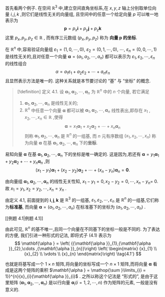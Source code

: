 首先看两个例子. 在空间 ${\mathbb{R}}^{3}$ 中,建立空间直角坐标系,在 $x, y, z$ 轴上分别取单位向量 $i, j, k$ ,则它们是线性无关的向量组, 且空间中的任意一个给定向量 $p$ 可以唯一地表示为
$$
\mathbf{p} = {p}_{x}\mathbf{i} + {p}_{y}\mathbf{j} + {p}_{z}\mathbf{k}
$$
这里 ${p}_{x},{p}_{y},{p}_{z} \in \mathbb{R}$ , 而有序三元数组 $\left( {{p}_{x},{p}_{y},{p}_{z}}\right)$ 称为 **向量 $\mathbf{p}$ 的坐标**.

在 ${\mathbb{R}}^{n}$ 中,容易验证向量组 ${\varepsilon }_{1} = \left( {1,0,\cdots ,0}\right)$, ${\varepsilon }_{2} = \left( {0,1,\cdots ,0}\right)$, $\cdots$, ${\varepsilon }_{n} = \left( {0,0,\cdots ,1}\right)$ 是线性无关的,且对任意一个向量 $\mathbf{\alpha } = \left( {{a}_{1},{a}_{2},\cdots ,{a}_{n}}\right)$ 都可以表示为 ${\varepsilon }_{1},{\varepsilon }_{2},\cdots ,{\varepsilon }_{n}$ 的线性组合
$$
\alpha = {a}_{1}{\varepsilon }_{1} + {a}_{2}{\varepsilon }_{2} + \cdots + {a}_{n}{\varepsilon }_{n}
$$
且显然表示方法是唯一的. 
这种关系就是本节要讨论的 “基” 与 “坐标” 的概念.

> [!definition] 定义 4.1. 
> 设 ${\mathbf{\alpha }}_{1},{\mathbf{\alpha }}_{2},\cdots ,{\mathbf{\alpha }}_{n}$ 为 ${\mathbb{R}}^{n}$ 中的 $n$ 个向量, 若它满足
> 1. ${\mathbf{\alpha }}_{1},{\mathbf{\alpha }}_{2},\cdots ,{\mathbf{\alpha }}_{n}$ 是线性无关的;
> 2. ${\mathbb{R}}^{n}$ 中任意一个向量 $\mathbf{\alpha }$ 都可以被 ${\mathbf{\alpha }}_{1},{\mathbf{\alpha }}_{2},\cdots ,{\mathbf{\alpha }}_{n}$ 线性表出,即存在 ${x}_{1}$ , ${x}_{2},\cdots ,{x}_{n} \in \mathbb{R}$ ,使得 $$\mathbf{\alpha } = {x}_{1}{\mathbf{\alpha }}_{1} + {x}_{2}{\mathbf{\alpha }}_{2} + \cdots + {x}_{n}{\mathbf{\alpha }}_{n} \tag{4.1}$$则称 ${\mathbf{\alpha }}_{1},{\mathbf{\alpha }}_{2},\cdots ,{\mathbf{\alpha }}_{n}$ 是 ${\mathbb{R}}^{n}$ 的一组基, 而 $n$ 元有序数组 $\left( {{x}_{1},{x}_{2},\cdots ,{x}_{n}}\right)$ 称为向量 $\mathbf{\alpha }$ 在基 ${\mathbf{\alpha }}_{1},{\mathbf{\alpha }}_{2},\cdots ,{\mathbf{\alpha }}_{n}$ 下的**坐标**.

易知向量 $\mathbf{\alpha }$ 在基 ${\mathbf{\alpha }}_{1},{\mathbf{\alpha }}_{2},\cdots ,{\mathbf{\alpha }}_{n}$ 下的坐标是唯一确定的. 
这是因为,若还有 $\mathbf{\alpha } = {y}_{1}{\mathbf{\alpha }}_{1} + {y}_{2}{\mathbf{\alpha }}_{2} + \cdots + {y}_{n}{\mathbf{\alpha }}_{n}$ ,则
$$
\left( {{x}_{1} - {y}_{1}}\right) {\mathbf{\alpha }}_{1} + \left( {{x}_{2} - {y}_{2}}\right) {\mathbf{\alpha }}_{2} + \cdots + \left( {{x}_{n} - {y}_{n}}\right) {\mathbf{\alpha }}_{n} = \mathbf{0}.
$$

由向量组 ${\mathbf{\alpha }}_{1},{\mathbf{\alpha }}_{2},\cdots ,{\mathbf{\alpha }}_{n}$ 的线性无关性知, ${x}_{1} - {y}_{1} = 0,{x}_{2} - {y}_{2} = 0,\cdots ,{x}_{n} - {y}_{n} =$ 0. 
故 ${x}_{1} = {y}_{1},{x}_{2} = {y}_{2},\cdots ,{x}_{n} = {y}_{n}$ .

由定义 4.1, 前面提到的 $\mathbf{i},\mathbf{j},\mathbf{k}$ 是 ${\mathbb{R}}^{3}$ 的一组基, ${\varepsilon }_{1},{\varepsilon }_{2},\cdots ,{\varepsilon }_{n}$ 是 ${\mathbb{R}}^{n}$ 的一组基,它们称为**标准基**, 而向量 $\mathbf{\alpha } = \left( {{a}_{1},{a}_{2},\cdots ,{a}_{n}}\right)$ 在标准基下的坐标为 $\left( {{a}_{1},{a}_{2},\cdots ,{a}_{n}}\right)$ .

[[例题 4.1|例题 4.1]]

由此可见, ${\mathbb{R}}^{n}$ 的基不唯一,且同一个向量在不同基下的坐标一般是不同的. 为了表达的方便, 我们引进一种形式的记法, 即将式子 (4.1) 表示为
$$
\mathbf{\alpha } = \left( {{\mathbf{\alpha }}_{1},{\mathbf{\alpha }}_{2},\cdots ,{\mathbf{\alpha }}_{n}}\right) \left( \begin{matrix} {x}_{1} \\ {x}_{2} \\ \vdots \\ {x}_{n} \end{matrix}\right) \tag{4.1'}
$$

也就是将基写成一个 $1 \times n$ 矩阵,将向量的坐标写成一个 $n \times 1$ 矩阵,而将向量 $\mathbf{\alpha }$ 看成是这两个矩阵的乘积 $\mathbf{\alpha } = \mathop{\sum }\limits_{{i = 1}}^{n}{x}_{i}{\mathbf{\alpha }}_{i}$ . 之所以称这个记法是 “形式的”, 是由于这里矩阵 $\left( {{\mathbf{\alpha }}_{1},{\mathbf{\alpha }}_{2},\cdots ,{\mathbf{\alpha }}_{n}}\right)$ 是以行向量 ${\mathbf{\alpha }}_{i}\left( {i = 1,2,\cdots , n}\right)$ 作为矩阵的元素, 一般是没有意义的.